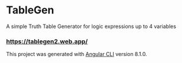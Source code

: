 # TableGen
A simple Truth Table Generator for logic expressions up to 4 variables
### https://tablegen2.web.app/

This project was generated with [Angular CLI](https://github.com/angular/angular-cli) version 8.1.0.

